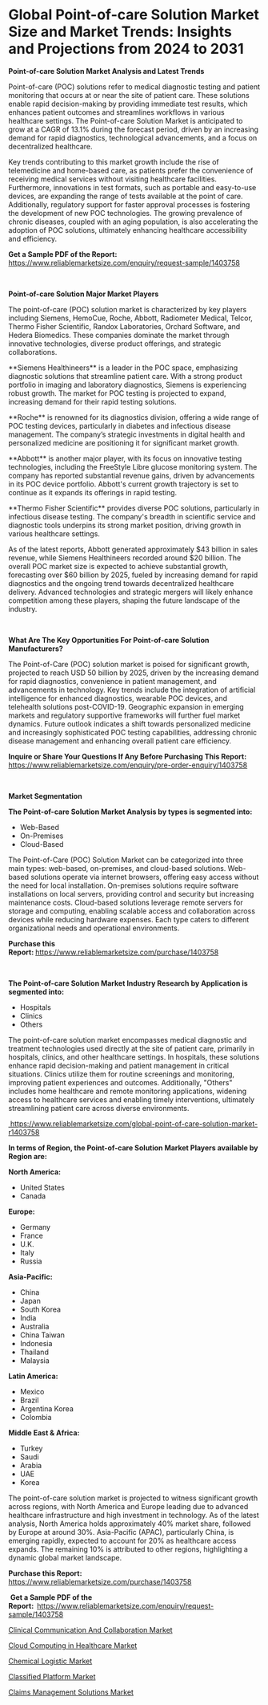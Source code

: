 <p><h1>Global Point-of-care Solution Market Size and Market Trends: Insights and Projections from 2024 to 2031</h1></p><p><strong>Point-of-care Solution Market Analysis and Latest Trends</strong></p>
<p><p>Point-of-care (POC) solutions refer to medical diagnostic testing and patient monitoring that occurs at or near the site of patient care. These solutions enable rapid decision-making by providing immediate test results, which enhances patient outcomes and streamlines workflows in various healthcare settings. The Point-of-care Solution Market is anticipated to grow at a CAGR of 13.1% during the forecast period, driven by an increasing demand for rapid diagnostics, technological advancements, and a focus on decentralized healthcare.</p><p>Key trends contributing to this market growth include the rise of telemedicine and home-based care, as patients prefer the convenience of receiving medical services without visiting healthcare facilities. Furthermore, innovations in test formats, such as portable and easy-to-use devices, are expanding the range of tests available at the point of care. Additionally, regulatory support for faster approval processes is fostering the development of new POC technologies. The growing prevalence of chronic diseases, coupled with an aging population, is also accelerating the adoption of POC solutions, ultimately enhancing healthcare accessibility and efficiency.</p></p>
<p><strong>Get a Sample PDF of the Report:&nbsp;</strong> <a href="https://www.reliablemarketsize.com/enquiry/request-sample/1403758?utm_campaign=1694&utm_medium=2&utm_source=Github&utm_content=ia&utm_term=23102024&utm_id=point-of-care-solution">https://www.reliablemarketsize.com/enquiry/request-sample/1403758</a></p>
<p>&nbsp;</p>
<p><strong>Point-of-care Solution Major Market Players</strong></p>
<p><p>The point-of-care (POC) solution market is characterized by key players including Siemens, HemoCue, Roche, Abbott, Radiometer Medical, Telcor, Thermo Fisher Scientific, Randox Laboratories, Orchard Software, and Hedera Biomedics. These companies dominate the market through innovative technologies, diverse product offerings, and strategic collaborations.</p><p>**Siemens Healthineers** is a leader in the POC space, emphasizing diagnostic solutions that streamline patient care. With a strong product portfolio in imaging and laboratory diagnostics, Siemens is experiencing robust growth. The market for POC testing is projected to expand, increasing demand for their rapid testing solutions.</p><p>**Roche** is renowned for its diagnostics division, offering a wide range of POC testing devices, particularly in diabetes and infectious disease management. The company’s strategic investments in digital health and personalized medicine are positioning it for significant market growth.</p><p>**Abbott** is another major player, with its focus on innovative testing technologies, including the FreeStyle Libre glucose monitoring system. The company has reported substantial revenue gains, driven by advancements in its POC device portfolio. Abbott's current growth trajectory is set to continue as it expands its offerings in rapid testing.</p><p>**Thermo Fisher Scientific** provides diverse POC solutions, particularly in infectious disease testing. The company's breadth in scientific service and diagnostic tools underpins its strong market position, driving growth in various healthcare settings.</p><p>As of the latest reports, Abbott generated approximately $43 billion in sales revenue, while Siemens Healthineers recorded around $20 billion. The overall POC market size is expected to achieve substantial growth, forecasting over $60 billion by 2025, fueled by increasing demand for rapid diagnostics and the ongoing trend towards decentralized healthcare delivery. Advanced technologies and strategic mergers will likely enhance competition among these players, shaping the future landscape of the industry.</p></p>
<p>&nbsp;</p>
<p><strong>What Are The Key Opportunities For Point-of-care Solution Manufacturers?</strong></p>
<p><p>The Point-of-Care (POC) solution market is poised for significant growth, projected to reach USD 50 billion by 2025, driven by the increasing demand for rapid diagnostics, convenience in patient management, and advancements in technology. Key trends include the integration of artificial intelligence for enhanced diagnostics, wearable POC devices, and telehealth solutions post-COVID-19. Geographic expansion in emerging markets and regulatory supportive frameworks will further fuel market dynamics. Future outlook indicates a shift towards personalized medicine and increasingly sophisticated POC testing capabilities, addressing chronic disease management and enhancing overall patient care efficiency.</p></p>
<p><strong>Inquire or Share Your Questions If Any Before Purchasing This Report:</strong> <a href="https://www.reliablemarketsize.com/enquiry/pre-order-enquiry/1403758?utm_campaign=1694&utm_medium=2&utm_source=Github&utm_content=ia&utm_term=23102024&utm_id=point-of-care-solution">https://www.reliablemarketsize.com/enquiry/pre-order-enquiry/1403758</a></p>
<p>&nbsp;</p>
<p><strong>Market Segmentation</strong></p>
<p><strong>The Point-of-care Solution Market Analysis by types is segmented into:</strong></p>
<p><ul><li>Web-Based</li><li>On-Premises</li><li>Cloud-Based</li></ul></p>
<p><p>The Point-of-Care (POC) Solution Market can be categorized into three main types: web-based, on-premises, and cloud-based solutions. Web-based solutions operate via internet browsers, offering easy access without the need for local installation. On-premises solutions require software installations on local servers, providing control and security but increasing maintenance costs. Cloud-based solutions leverage remote servers for storage and computing, enabling scalable access and collaboration across devices while reducing hardware expenses. Each type caters to different organizational needs and operational environments.</p></p>
<p><strong>Purchase this Report:&nbsp;</strong><a href="https://www.reliablemarketsize.com/purchase/1403758?utm_campaign=1694&utm_medium=2&utm_source=Github&utm_content=ia&utm_term=23102024&utm_id=point-of-care-solution">https://www.reliablemarketsize.com/purchase/1403758</a></p>
<p>&nbsp;</p>
<p><strong>The Point-of-care Solution Market Industry Research by Application is segmented into:</strong></p>
<p><ul><li>Hospitals</li><li>Clinics</li><li>Others</li></ul></p>
<p><p>The point-of-care solution market encompasses medical diagnostic and treatment technologies used directly at the site of patient care, primarily in hospitals, clinics, and other healthcare settings. In hospitals, these solutions enhance rapid decision-making and patient management in critical situations. Clinics utilize them for routine screenings and monitoring, improving patient experiences and outcomes. Additionally, "Others" includes home healthcare and remote monitoring applications, widening access to healthcare services and enabling timely interventions, ultimately streamlining patient care across diverse environments.</p></p>
<p><a href="https://www.reliablemarketsize.com/global-point-of-care-solution-market-r1403758?utm_campaign=1694&utm_medium=2&utm_source=Github&utm_content=ia&utm_term=23102024&utm_id=point-of-care-solution">&nbsp;https://www.reliablemarketsize.com/global-point-of-care-solution-market-r1403758</a></p>
<p><strong>In terms of Region, the Point-of-care Solution Market Players available by Region are:</strong></p>
<p>
    <p> <strong> North America: </strong>
        <ul>
            <li>United States</li>
            <li>Canada</li>
        </ul>
        </p> 
    <p> <strong> Europe: </strong>
        <ul>
            <li>Germany</li>
            <li>France</li>
            <li>U.K.</li>
            <li>Italy</li>
            <li>Russia</li>
        </ul>
        </p> 
    <p> <strong> Asia-Pacific: </strong>
        <ul>
            <li>China</li>
            <li>Japan</li>
            <li>South Korea</li>
            <li>India</li>
            <li>Australia</li>
            <li>China Taiwan</li>
            <li>Indonesia</li>
            <li>Thailand</li>
            <li>Malaysia</li>
        </ul>
        </p> 
    <p> <strong> Latin America: </strong>
        <ul>
            <li>Mexico</li>
            <li>Brazil</li>
            <li>Argentina Korea</li>
            <li>Colombia</li>
        </ul>
        </p> 
    <p> <strong> Middle East & Africa: </strong>
        <ul>
            <li>Turkey</li>
            <li>Saudi</li>
            <li>Arabia</li>
            <li>UAE</li>
            <li>Korea</li>
        </ul>
    </p>
    </p>
<p><p>The point-of-care solution market is projected to witness significant growth across regions, with North America and Europe leading due to advanced healthcare infrastructure and high investment in technology. As of the latest analysis, North America holds approximately 40% market share, followed by Europe at around 30%. Asia-Pacific (APAC), particularly China, is emerging rapidly, expected to account for 20% as healthcare access expands. The remaining 10% is attributed to other regions, highlighting a dynamic global market landscape.</p></p>
<p><strong>Purchase this Report: </strong><a href="https://www.reliablemarketsize.com/purchase/1403758?utm_campaign=1694&utm_medium=2&utm_source=Github&utm_content=ia&utm_term=23102024&utm_id=point-of-care-solution">https://www.reliablemarketsize.com/purchase/1403758</a></p>
<p>&nbsp;<strong>Get a Sample PDF of the Report:&nbsp;&nbsp;</strong><a href="https://www.reliablemarketsize.com/enquiry/request-sample/1403758?utm_campaign=1694&utm_medium=2&utm_source=Github&utm_content=ia&utm_term=23102024&utm_id=point-of-care-solution">https://www.reliablemarketsize.com/enquiry/request-sample/1403758</a></p>
<p><strong></strong></p>
<p><p><a href="https://www.linkedin.com/pulse/navigating-global-clinical-communication-collaboration-cvyoc?utm_campaign=1694&utm_medium=2&utm_source=Github&utm_content=ia&utm_term=23102024&utm_id=point-of-care-solution">Clinical Communication And Collaboration Market</a></p><p><a href="https://www.linkedin.com/pulse/global-cloud-computing-healthcare-market-trends-analysis-future-llfac?utm_campaign=1694&utm_medium=2&utm_source=Github&utm_content=ia&utm_term=23102024&utm_id=point-of-care-solution">Cloud Computing in Healthcare Market</a></p><p><a href="https://www.linkedin.com/pulse/strategic-market-insights-navigating-global-chemical-logistic-sepjc?utm_campaign=1694&utm_medium=2&utm_source=Github&utm_content=ia&utm_term=23102024&utm_id=point-of-care-solution">Chemical Logistic Market</a></p><p><a href="https://www.linkedin.com/pulse/global-classified-platform-market-forecast-2024-2031-jx7yc?utm_campaign=1694&utm_medium=2&utm_source=Github&utm_content=ia&utm_term=23102024&utm_id=point-of-care-solution">Classified Platform Market</a></p><p><a href="https://www.linkedin.com/pulse/claims-management-solutions-market-trends-insights-xac3c?utm_campaign=1694&utm_medium=2&utm_source=Github&utm_content=ia&utm_term=23102024&utm_id=point-of-care-solution">Claims Management Solutions Market</a></p></p>